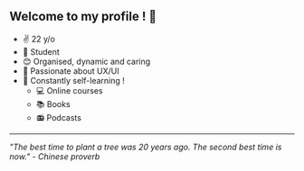 ## Welcome to my profile ! 🤙

- ✌ 22 y/o 
- 🎒 Student
- 😊 Organised, dynamic and caring 
- 🚀 Passionate about UX/UI 
- 🌱 Constantly self-learning ! 
  - 💻 Online courses
  - 📚 Books
  - 📻 Podcasts

---

*"The best time to plant a tree was 20 years ago. The second best time is now." - Chinese proverb*
